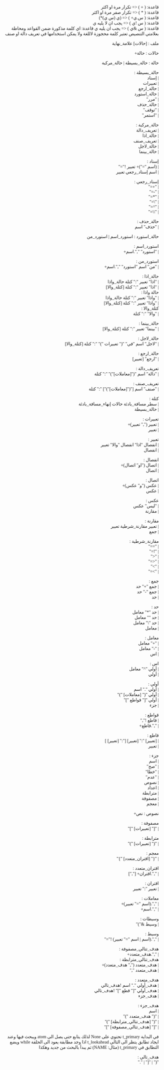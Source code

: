 <div dir="rtl">
<span style="font-family: 'Tajawal';">

قاعدة: ( + ) <= تكرار مرة او اكثر    
قاعدة: ( * ) <= تكرار صفر مرة او اكثر	    
قاعدة: ( س.ي+ ) <= (ي (س ي)*)  
قاعدة: ( س !ي ) <= يجب ان لا يليه ي  
قاعدة: ( س &ي ) <= يجب ان يليه ي
قاعدة: اي كلمة مذكورة ضمن القواعد ومحاطة بعلامتي التنصيص تعتبر كلمة محجوزة لاللغة ولا يمكن استخدامها في تعريف دالة او صنف

ملف : [حالات] علامة_نهاية

حالات : حالة+

حالة : حالة_بسيطة | حالة_مركبة

حالة_بسيطة :  
|      إسناد  
|    تعبيرات  
|   حالة_ارجع  
| حالة_استورد  
|      "مرر"  
|    حالة_حذف  
|     "توقف"  
|    "استمر"

حالة_مركبة :  
| تعريف_دالة  
|   حالة_اذا  
|  تعريف_صنف  
|   حالة_لاجل  
| حالة_بينما


إسناد :  
|      (اسم "=")+ تعبير !"="    
|    اسم إسناد_رجعي تعبير

إسناد_رجعي :  
|  "+="  
|  "-="  
|  "*="  
|  "\\="  
|  "^="  
| "\\\\="

حالة_حذف :  
| "حذف" اسم

حالة_استورد : استورد_اسم | استورد_من

استورد_اسم :  
| "استورد" ",".اسم+

استورد_من :  
| "من" اسم "استورد" ",".اسم+

حالة_اذا :  
| "اذا" تعبير ":" كتلة حالة_واذا  
| "اذا" تعبير ":" كتلة [كتلة_والا]    
حالة واذا :    
| "واذا" تعبير ":" كتلة حالة_واذا    
| "واذا" تعبير ":" كتلة [كتلة_والا]    
كتلة_والا :    
| "والا" ":" كتلة

حالة_بينما :  
| "بينما" تعبير ":" كتلة [كتلة_والا]

حالة_لاجل :  
| "لاجل" اسم "في" "(" تعبيرات ")" ":" كتلة [كتلة_والا]   

حالة_ارجع :  
| "ارجع" [تعبير]

تعريف_دالة :  
| "دالة" اسم "("[معاملات]")" ":" كتلة


تعريف_صنف :  
| "صنف" اسم ["("[معاملات]")"] ":" كتلة

كتلة :    
| سطر مسافة_بادئة حالات إنهاء_مسافة_بادئة    
| حالة_بسيطة

تعبيرات :  
|       تعبير ("," تعبير)+  
|                   تعبير

تعبير :  
| انفصال "اذا" انفصال "والا" تعبير  
|                       انفصال

انفصال :  
| اتصال ("او" اتصال)+  
|              اتصال

اتصال :  
| عكس ("و" عكس)+  
|           عكس

عكس :  
| "ليس" عكس  
|      مقارنة

مقارنة :    
| تعبير مقارنة_شرطية تعبير    
| جمع

مقارنة_شرطية :    
| "=="    
| "!="    
| "<"     
| "<="       
| ">"    
| ">="    

جمع :  
| جمع "+" حد  
| جمع "-" حد  
|        حد

حد :  
|  حد "*" معامل  
|  حد "\" معامل  
| حد "\\" معامل  
|         معامل

معامل :  
| "+" معامل  
| "-" معامل  
|       اس

اس :  
| أولي "^" معامل  
|          أولي

أولي :  
|          أولي "." اسم  
| أولي "(" [معاملات] ")"  
|    أولي "[" قواطع "]"  
|                  جزء

قواطع :  
| قاطع !","  
| ",".قاطع+

قاطع :  
| [تعبير] ":" [تعبير] [":" [تعبير] ]  
|                            تعبير

جزء :  
|     اسم  
|    "صح"  
|   "خطا"  
|   "عدم"  
|    نصوص  
|   اعداد  
|  مترابطة  
|  مصفوفة  
|   معجم

نصوص : نص+

مصفوفة :  
| "[" [تعبيرات] "]"

مترابطة :  
| "(" [تعبيرات] ")"

معجم :  
| "{" [اقتران_متعدد] "}"

اقتران_متعدد :  
| ",".اقتران+ [","]

اقتران :  
| تعبير ":" تعبير

معاملات :    
| ",".(اسم "=" تعبير)+    
| ",".اسم+    

وسيطات :  
| وسيط &")"

وسيط :  
| ",".(اسم | اسم "=" تعبير) !"="

هدف_تتالي_مصفوفة :  
| ",".هدف_متعدد+  
هدف_تتالي_مترابطة :  
| هدف_متعدد ("," هدف_متعدد)+  
|            هدف_متعدد ","

هدف_متعدد :  
|      هدف_أولي "." اسم !هدف_تالي  
|  هدف_أولي "[" قطع "]" !هدف_تالي  
|                       هدف_جزء

هدف_جزء :  
|                       اسم  
|          "(" هدف_متعدد ")"  
| "(" [هدف_تتالي_مترابطة] ")"  
|  "[" [هدف_تتالي_مصفوفة] "]"

في البداية t_primary تحتوي على None لذلك يتابع حتى يصل الى atom ويبحث فيها وعند ايجاد تطابق يتظر الى التالي t_lookahead اذا وجد مطابقة يعود الى الحلقة while ويضع التطابق في t_primary (مثال: NAME) ثم يبدأ بالبحث من جديد وهكذا

هدف_تالي :  
"(" | "[" | "."

</span>
</div>
